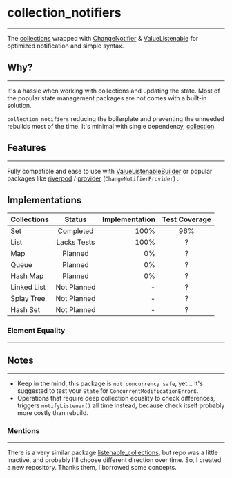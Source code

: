 # collection_notifiers

____

The [collections](https://api.dart.dev/stable/dart-collection/dart-collection-library.html) wrapped
with [ChangeNotifier](https://api.flutter.dev/flutter/foundation/ChangeNotifier-class.html)
& [ValueListenable](https://api.flutter.dev/flutter/foundation/ValueListenable-class.html) for optimized notification
and simple syntax.

## Why?

____
It's a hassle when working with collections and updating the state. Most of the popular state management packages are
not comes with a built-in solution.

`collection_notifiers` reducing the boilerplate and preventing the unneeded rebuilds most of the time. It's minimal with
single dependency, [collection](https://pub.dev/packages/collection).

## Features

____

Fully compatible and ease to use
with [ValueListenableBuilder](https://api.flutter.dev/flutter/widgets/ValueListenableBuilder-class.html) or popular
packages
like [riverpod](https://pub.dev/documentation/flutter_riverpod/latest/flutter_riverpod/ChangeNotifierProvider-class.html)
/ [provider](https://pub.dev/documentation/provider/latest/provider/ChangeNotifierProvider-class.html) (`ChangeNotifierProvider`)
.

## Implementations

| Collections |   Status    | Implementation | Test Coverage |
|-------------|:-----------:|---------------:|:-------------:|
| Set         |  Completed  |           100% |      96%      |  
| List        | Lacks Tests |           100% |       ?       |
| Map         |   Planned   |             0% |       ?       |
| Queue       |   Planned   |             0% |       ?       |
| Hash Map    |   Planned   |             0% |       ?       |
| Linked List | Not Planned |              - |       ?       |
| Splay Tree  | Not Planned |              - |       ?       |
| Hash Set    | Not Planned |              - |       ?       |

### Element Equality

____

## Notes

____

* Keep in the mind, this package is `not concurrency safe`, yet... It's suggested to test your `State`
  for `ConcurrentModificationError`s.
* Operations that require deep collection equality to check differences, triggers `notifyListener()` all time instead,
  because check itself probably more costly than rebuild.

### Mentions

___

There is a very similar package [listenable_collections](https://github.com/escamoteur/listenable_collections),
but repo was a little inactive, and probably I'll choose different direction over time. So, I created a new repository.
Thanks them, I borrowed some concepts.
